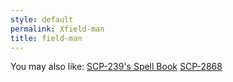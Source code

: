 ```yaml
---
style: default
permalink: Xfield-man
title: field-man
---
```

You may also like:
[SCP-239's Spell Book](http://scp-wiki.net/scp-239-s-spell-book)
[SCP-2868](http://scp-wiki.net/scp-2868)